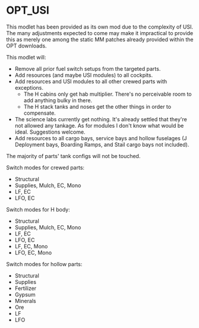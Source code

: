 # OPT_USI

This modlet has been provided as its own mod due to the complexity of USI. The many adjustments expected to come may make it impractical to provide this as merely one among the static MM patches already provided within the OPT downloads.

This modlet will:

* Remove all prior fuel switch setups from the targeted parts.
* Add resources (and maybe USI modules) to all cockpits.
* Add resources and USI modules to all other crewed parts with exceptions.
  * The H cabins only get hab multiplier. There's no perceivable room to add anything bulky in there.
  * The H stack tanks and noses get the other things in order to compensate.
* The science labs currently get nothing. It's already settled that they're not allowed any tankage. As for modules I don't know what would be ideal. Suggestions welcome.
* Add resources to all cargo bays, service bays and hollow fuselages (J Deployment bays, Boarding Ramps, and Stail cargo bays not included).

The majority of parts' tank configs will not be touched.

Switch modes for crewed parts:

* Structural
* Supplies, Mulch, EC, Mono
* LF, EC
* LFO, EC

Switch modes for H body:

* Structural
* Supplies, Mulch, EC, Mono
* LF, EC
* LFO, EC
* LF, EC, Mono
* LFO, EC, Mono

Switch modes for hollow parts:

* Structural
* Supplies
* Fertilizer
* Gypsum
* Minerals
* Ore
* LF
* LFO
